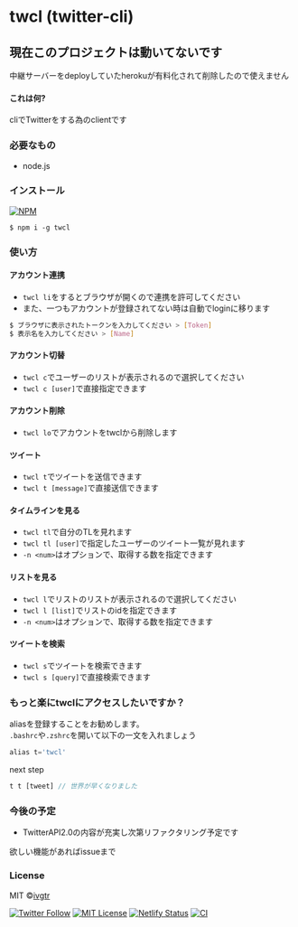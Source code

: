 # twcl (twitter-cli)

## 現在このプロジェクトは動いてないです

中継サーバーをdeployしていたherokuが有料化されて削除したので使えません

#### これは何?  
cliでTwitterをする為のclientです

### 必要なもの
- node.js

### インストール  
[![NPM](https://nodei.co/npm/twcl.png?mini=true)](https://www.npmjs.com/package/twcl)  
```
$ npm i -g twcl
```

### 使い方
#### アカウント連携  
- `twcl li`をするとブラウザが開くので連携を許可してください
- また、一つもアカウントが登録されてない時は自動でloginに移ります
```sh
$ ブラウザに表示されたトークンを入力してください > [Token] 
$ 表示名を入力してください > [Name]
```
#### アカウント切替
- `twcl c`でユーザーのリストが表示されるので選択してください
- `twcl c [user]`で直接指定できます
#### アカウント削除
- `twcl lo`でアカウントをtwclから削除します
#### ツイート
- `twcl t`でツイートを送信できます
- `twcl t [message]`で直接送信できます
#### タイムラインを見る
- `twcl tl`で自分のTLを見れます
- `twcl tl [user]`で指定したユーザーのツイート一覧が見れます
- `-n <num>`はオプションで、取得する数を指定できます
#### リストを見る
- `twcl l`でリストのリストが表示されるので選択してください
- `twcl l [list]`でリストのidを指定できます
- `-n <num>`はオプションで、取得する数を指定できます
#### ツイートを検索
- `twcl s`でツイートを検索できます
- `twcl s [query]`で直接検索できます

### もっと楽にtwclにアクセスしたいですか？
aliasを登録することをお勧めします。  
`.bashrc`や`.zshrc`を開いて以下の一文を入れましょう
``` javascript
alias t='twcl'
```  
next step
``` javascript
t t [tweet] // 世界が早くなりました
```  

### 今後の予定

- TwitterAPI2.0の内容が充実し次第リファクタリング予定です

欲しい機能があればissueまで  

### License
MIT ©[ivgtr](https://github.com/ivgtr)  

[![Twitter Follow](https://img.shields.io/twitter/follow/mawaru_hana?style=social)](https://twitter.com/mawaru_hana) [![MIT License](http://img.shields.io/badge/license-MIT-blue.svg?style=flat)](LICENSE) [![Netlify Status](https://api.netlify.com/api/v1/badges/528913b2-82a9-4d80-89a5-0005a7da157b/deploy-status)](https://github.com/ivgtr/twcl-web) [![CI](https://github.com/ivgtr/twcl-middleware/workflows/CI/badge.svg)](https://github.com/ivgtr/twcl-middleware)
